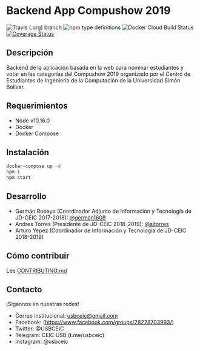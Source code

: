 # Backend App Compushow 2019

![Travis (.org) branch](https://img.shields.io/travis/usbceic/Compushow19-Back/develop) ![npm type definitions](https://img.shields.io/npm/types/typescript?style=flat) ![Docker Cloud Build Status](https://img.shields.io/docker/cloud/build/usbceic/compushow) [![Coverage Status](https://coveralls.io/repos/github/usbceic/Compushow19-Back/badge.svg?branch=develop)](https://coveralls.io/github/usbceic/Compushow19-Back?branch=develop)
 
## Descripción

Backend de la aplicación basada en la web para nominar estudiantes y votar en las categorías del Compushow 2019 organizado por el Centro de Estudiantes de Ingenieria de la Computación de la Universidad Simón Bolívar.


## Requerimientos

- Node v10.16.0
- Docker
- Docker Compose

## Instalación

```bash
docker-compose up -d
npm i
npm start
```

## Desarrollo

* Germán Robayo (Coordinador Adjunto de Información y Tecnología de JD-CEIC 2017-2018): [@german1608](https://github.com/german1608)
* Andres Torres (Presidente de JD-CEIC 2018-2019): [@aitorres](https://github.com/aitorres)
* Arturo Yepez (Coordinador de Información y Tecnología de JD-CEIC 2018-2019)

## Cómo contribuir

Lee [CONTRIBUTING.md](./CONTRIBUTING.md)

## Contacto

¡Sígannos en nuestras redes!

* Correo institucional: usbceic@gmail.com
* Facebook: (https://www.facebook.com/groups/28228703993/)
* Twitter: @USBCEIC
* Telegram: CEIC USB (t.me/usbceic)
* Instagram: @usbceic
